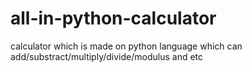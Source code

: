 # all-in-python-calculator
calculator which is made on python language which can add/substract/multiply/divide/modulus and etc
